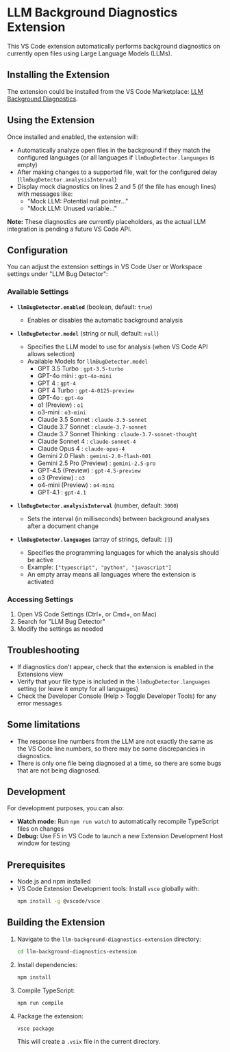 # LLM Background Diagnostics Extension

This VS Code extension automatically performs background diagnostics on currently open files using Large Language Models (LLMs).

## Installing the Extension

The extension could be installed from the VS Code Marketplace: [LLM Background Diagnostics](https://marketplace.visualstudio.com/items?itemName=zhangzhishan.llm-background-diagnostics).

## Using the Extension

Once installed and enabled, the extension will:

- Automatically analyze open files in the background if they match the configured languages (or all languages if `llmBugDetector.languages` is empty)
- After making changes to a supported file, wait for the configured delay (`llmBugDetector.analysisInterval`)
- Display mock diagnostics on lines 2 and 5 (if the file has enough lines) with messages like:
  - "Mock LLM: Potential null pointer..."
  - "Mock LLM: Unused variable..."

**Note:** These diagnostics are currently placeholders, as the actual LLM integration is pending a future VS Code API.

## Configuration

You can adjust the extension settings in VS Code User or Workspace settings under "LLM Bug Detector":

### Available Settings

- **`llmBugDetector.enabled`** (boolean, default: `true`)
  - Enables or disables the automatic background analysis

- **`llmBugDetector.model`** (string or null, default: `null`)
  - Specifies the LLM model to use for analysis (when VS Code API allows selection)
  - Available Models for `llmBugDetector.model`
    - GPT 3.5 Turbo : `gpt-3.5-turbo`
    - GPT-4o mini : `gpt-4o-mini`
    - GPT 4 : `gpt-4`
    - GPT 4 Turbo : `gpt-4-0125-preview`
    - GPT-4o : `gpt-4o`
    - o1 (Preview) : `o1`
    - o3-mini : `o3-mini`
    - Claude 3.5 Sonnet : `claude-3.5-sonnet`
    - Claude 3.7 Sonnet : `claude-3.7-sonnet`
    - Claude 3.7 Sonnet Thinking : `claude-3.7-sonnet-thought`
    - Claude Sonnet 4 : `claude-sonnet-4`
    - Claude Opus 4 : `claude-opus-4`
    - Gemini 2.0 Flash : `gemini-2.0-flash-001`
    - Gemini 2.5 Pro (Preview) : `gemini-2.5-pro`
    - GPT-4.5 (Preview) : `gpt-4.5-preview`
    - o3 (Preview) : `o3`
    - o4-mini (Preview) : `o4-mini`
    - GPT-4.1 : `gpt-4.1`

- **`llmBugDetector.analysisInterval`** (number, default: `3000`)
  - Sets the interval (in milliseconds) between background analyses after a document change

- **`llmBugDetector.languages`** (array of strings, default: `[]`)
  - Specifies the programming languages for which the analysis should be active
  - Example: `["typescript", "python", "javascript"]`
  - An empty array means all languages where the extension is activated

### Accessing Settings

1. Open VS Code Settings (Ctrl+, or Cmd+, on Mac)
2. Search for "LLM Bug Detector"
3. Modify the settings as needed

## Troubleshooting

- If diagnostics don't appear, check that the extension is enabled in the Extensions view
- Verify that your file type is included in the `llmBugDetector.languages` setting (or leave it empty for all languages)
- Check the Developer Console (Help > Toggle Developer Tools) for any error messages

## Some limitations

- The response line numbers from the LLM are not exactly the same as the VS Code line numbers, so there may be some discrepancies in diagnostics.
- There is only one file being diagnosed at a time, so there are some bugs that are not being diagnosed.

## Development

For development purposes, you can also:

- **Watch mode:** Run `npm run watch` to automatically recompile TypeScript files on changes
- **Debug:** Use F5 in VS Code to launch a new Extension Development Host window for testing


## Prerequisites

- Node.js and npm installed
- VS Code Extension Development tools: Install `vsce` globally with:
  ```bash
  npm install -g @vscode/vsce
  ```

## Building the Extension

1. Navigate to the `llm-background-diagnostics-extension` directory:
   ```bash
   cd llm-background-diagnostics-extension
   ```

2. Install dependencies:
   ```bash
   npm install
   ```

3. Compile TypeScript:
   ```bash
   npm run compile
   ```

4. Package the extension:
   ```bash
   vsce package
   ```
   This will create a `.vsix` file in the current directory.
